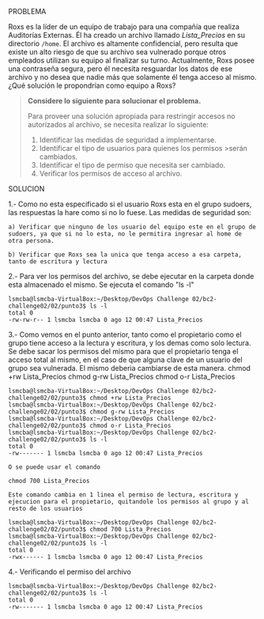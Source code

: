 PROBLEMA

Roxs es la líder de un equipo de trabajo para una compañía que realiza Auditorías Externas. Él ha creado un archivo llamado *Lista_Precios* en su directorio `/home`. El archivo es altamente confidencial, pero resulta que existe un alto riesgo de que su archivo  sea  vulnerado  porque  otros  empleados  utilizan  su  equipo  al  finalizar  su turno.   Actualmente,   Roxs   posee   una   contraseña   segura,   pero   él   necesita resguardar los datos de ese archivo y no desea que nadie más que solamente él tenga acceso al mismo. ¿Qué solución le propondrían como equipo a Roxs? 

>**Considere lo siguiente para solucionar el problema.** 
>
>Para  proveer  una  solución  apropiada  para  restringir  accesos  no autorizados  al archivo, se necesita realizar lo siguiente: 
>
>1. Identificar las medidas de seguridad a implementarse. 
>2. Identificar el tipo de usuarios para quienes los permisos >serán cambiados. 
>3. Identificar el tipo de permiso que necesita ser cambiado.
>4. Verificar los permisos de acceso al archivo.

SOLUCION

1.- Como no esta especificado si el usuario Roxs esta en el grupo sudoers, las respuestas la hare como si no lo fuese. Las medidas de seguridad son:
    
    a) Verificar que ninguno de los usuario del equipo este en el grupo de sudoers, ya que si no lo esta, no le permitira ingresar al home de otra persona.
    
    b) Verificar que Roxs sea la unica que tenga acceso a esa carpeta, tanto de escritura y lectura

2.- Para ver los permisos del archivo, se debe ejecutar en la carpeta donde esta almacenado el mismo. Se ejecuta el comando "ls -l"

    lsmcba@lsmcba-VirtualBox:~/Desktop/DevOps Challenge 02/bc2-challenge02/02/punto3$ ls -l
    total 0
    -rw-rw-r-- 1 lsmcba lsmcba 0 ago 12 00:47 Lista_Precios

3.- Como vemos en el punto anterior, tanto como el propietario como el grupo tiene acceso a la lectura y escritura, y los demas como solo lectura. Se debe sacar los  permisos del mismo para que el propietario tenga el acceso total al mismo, en el caso de que alguna clave de un usuario del grupo sea vulnerada. El mismo deberia cambiarse de esta manera.
    chmod +rw Lista_Precios
    chmod g-rw Lista_Precios
    chmod o-r Lista_Precios

    lsmcba@lsmcba-VirtualBox:~/Desktop/DevOps Challenge 02/bc2-challenge02/02/punto3$ chmod +rw Lista_Precios 
    lsmcba@lsmcba-VirtualBox:~/Desktop/DevOps Challenge 02/bc2-challenge02/02/punto3$ chmod g-rw Lista_Precios 
    lsmcba@lsmcba-VirtualBox:~/Desktop/DevOps Challenge 02/bc2-challenge02/02/punto3$ chmod o-r Lista_Precios 
    lsmcba@lsmcba-VirtualBox:~/Desktop/DevOps Challenge 02/bc2-challenge02/02/punto3$ ls -l
    total 0
    -rw------- 1 lsmcba lsmcba 0 ago 12 00:47 Lista_Precios

    O se puede usar el comando

    chmod 700 Lista_Precios

    Este comando cambia en 1 linea el permiso de lectura, escritura y ejecucion para el propietario, quitandole los permisos al grupo y al resto de los usuarios

    lsmcba@lsmcba-VirtualBox:~/Desktop/DevOps Challenge 02/bc2-challenge02/02/punto3$ chmod 700 Lista_Precios 
    lsmcba@lsmcba-VirtualBox:~/Desktop/DevOps Challenge 02/bc2-challenge02/02/punto3$ ls -l
    total 0
    -rwx------ 1 lsmcba lsmcba 0 ago 12 00:47 Lista_Precios

4.- Verificando el permiso del archivo

    lsmcba@lsmcba-VirtualBox:~/Desktop/DevOps Challenge 02/bc2-challenge02/02/punto3$ ls -l
    total 0
    -rw------- 1 lsmcba lsmcba 0 ago 12 00:47 Lista_Precios
